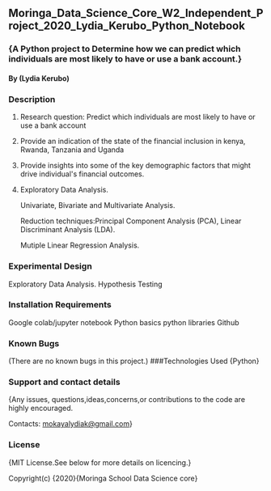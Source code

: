 ## Moringa_Data_Science_Core_W2_Independent_Project_2020_Lydia_Kerubo_Python_Notebook
### {A Python project to Determine how we can predict which individuals are most likely to have or use a bank account.}
#### By (Lydia Kerubo)
### Description
1. Research question: Predict which individuals are most likely to have or use a bank account

2. Provide an indication of the state of the financial inclusion in kenya, Rwanda, Tanzania and Uganda

3. Provide insights into some of the key demographic factors that might drive individual's financial outcomes.

4. Exploratory Data Analysis.

     Univariate, Bivariate and Multivariate Analysis.

     Reduction techniques:Principal Component Analysis (PCA), Linear Discriminant Analysis (LDA).

     Mutiple Linear Regression Analysis.
     
### Experimental Design
Exploratory Data Analysis.
Hypothesis Testing
### Installation Requirements
Google colab/jupyter notebook
Python basics
python libraries
Github
### Known Bugs
(There are no known bugs in this project.)
###Technologies Used
{Python}
### Support and contact details
{Any issues, questions,ideas,concerns,or contributions to the code are highly encouraged.

Contacts: mokayalydiak@gmail.com}
### License
{MIT License.See below for more details on licencing.}

Copyright(c) {2020}{Moringa School Data Science core}
